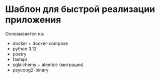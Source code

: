 Шаблон для быстрой реализации приложения
======================================

Основывается на:
- docker + docker-compose
- python 3.12
- poetry
- fastapi
- sqlalchemy + alembic (миграции)
- psycopg2-binary
